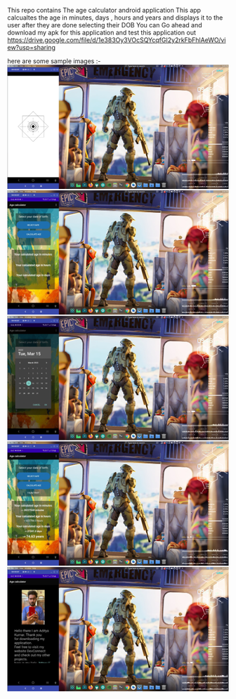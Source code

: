 This repo contains The age calculator android application
This app calcualtes the age in minutes, days , hours and years and displays it to the user after they are done selecting their DOB
You can Go ahead and download my apk for this application and test this application out
https://drive.google.com/file/d/1e383Oy3VOcSQYcqfGI2y2rkFbFhlAeWO/view?usp=sharing

here are some sample images :-
![](app/src/main/res/drawable/one.png)
![](app/src/main/res/drawable/two.png)
![](app/src/main/res/drawable/three.png)
![](app/src/main/res/drawable/four.png)
![](app/src/main/res/drawable/five.png)
